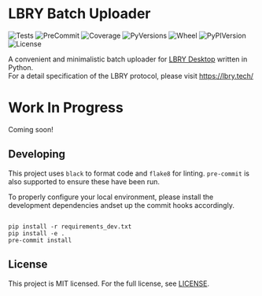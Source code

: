 # LBRY Batch Uploader

![Tests](https://github.com/thk-cheng/lbry_batch_uploader/actions/workflows/workflow.yml/badge.svg)
![PreCommit](https://github.com/thk-cheng/lbry_batch_uploader/actions/workflows/pre-commit.yaml/badge.svg)
![Coverage](https://img.shields.io/codecov/c/gh/thk-cheng/lbry_batch_uploader)
![PyVersions](https://img.shields.io/pypi/pyversions/lbry-batch-uploader)
![Wheel](https://img.shields.io/pypi/wheel/lbry-batch-uploader)
![PyPIVersion](https://img.shields.io/pypi/v/lbry-batch-uploader)
![License](https://img.shields.io/github/license/thk-cheng/lbry_batch_uploader)

A convenient and minimalistic batch uploader for [LBRY Desktop](https://lbry.com/get) written in Python.\
For a detail specification of the LBRY protocol, please visit https://lbry.tech/

# Work In Progress

Coming soon!

## Developing

This project uses ``black`` to format code and ``flake8`` for linting. ``pre-commit`` is also supported to ensure these have been run.

To properly configure your local environment, please install the development dependencies andset up the commit hooks accordingly.

```shell

pip install -r requirements_dev.txt
pip install -e .
pre-commit install

```

## License

This project is MIT licensed. For the full license, see [LICENSE](LICENSE).

<!---
## Installation

Install through pip

```shell

pip install lbry_batch_uploader

```

## Dependencies

- [requests]()

## Usage

### Unix-like (Linux/BSD/macOS)

1. Make sure LBRY Desktop is up and running. **DO NOT CLOSE THE APP WHILE THE SCRIPT IS RUNNING**.

2. Open a new terminal session and cd into the designated directory that stores the videos:

```bash

cd "path/to/directory"

```

3. Run the following command:

```bash

lbry_batch_uploader -i [ID] -n [Name] -p [price_in_lbc] -b [bid_ammount] -t [tag1,tag2,...] -e [file_ext1,file_ext2,...]

```

## Options

```

-i, --channel_id ID                          Specify the channel's claim ID, used for determining the upload location 

-n, --channel_name Name                      Specify the channel name, used for saving the uploaded video link

-p, --price PRICE                            Set the price (in LBC) for all videos, default is free

-b, --bid BID                                Set the bid (in LBC) for all videos, default is 0.00001

-t, --tags tag1,tag2,...                     Specify the tags for all videos, which are separated by ","

-e, --exclude file_ext1, file_ext2,...       Indicate which types of file should be excluded from upload (e.g. jpg,txt,...)

```
-->
